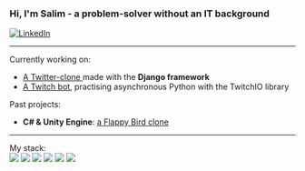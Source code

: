 ### Hi, I'm Salim - a problem-solver without an IT background

<div class=socials>
  <a href="https://www.linkedin.com/in/salim-caliskan-724811273/">
    <img src="https://img.shields.io/badge/LinkedIn-blue?logo=linkedin&logoColor=white&style=for-the-badge"/ alt="LinkedIn">
  </a>
</div>

<hr>

Currently working on: <ul class="current-projects">
                        <li><a href="https://github.com/S-EgeCaliskan/chirper"> A Twitter-clone </a>made with the <strong>Django framework</strong></li>
                        <li><a href="https://github.com/S-EgeCaliskan/mytwitchbot"> A Twitch bot</a>, practising asynchronous Python with the TwitchIO library</li>
                      </ul>
Past projects:  <ul class="past-projects">
                  <li><strong>C# & Unity Engine</strong>: <a href="https://github.com/S-EgeCaliskan/bouncy-2.0"> a Flappy Bird clone </a></li>
                </ul>


<hr>

My stack: <br> 
<img src="https://img.shields.io/badge/-Python-3776AB?logo=python&logoColor=white&style=for-the-badge&logoWidth=30"/> 
<img src="https://img.shields.io/badge/-django-092E20?logo=django&logoColor=white&style=for-the-badge&logoWidth=30"/>
<img src="https://img.shields.io/badge/-bootstrap-7952B3?logo=bootstrap&logoColor=white&style=for-the-badge&logoWidth=30"/>
<img src="https://img.shields.io/badge/-git-F05032?logo=git&logoColor=white&style=for-the-badge&logoWidth=30"/>
<img src="https://img.shields.io/badge/-c%20sharp-239120?logo=csharp&logoColor=white&style=for-the-badge&logoWidth=30"/>
<img src="https://img.shields.io/badge/-html-E34F26?logo=html5&logoColor=white&style=for-the-badge&logoWidth=30"/>

